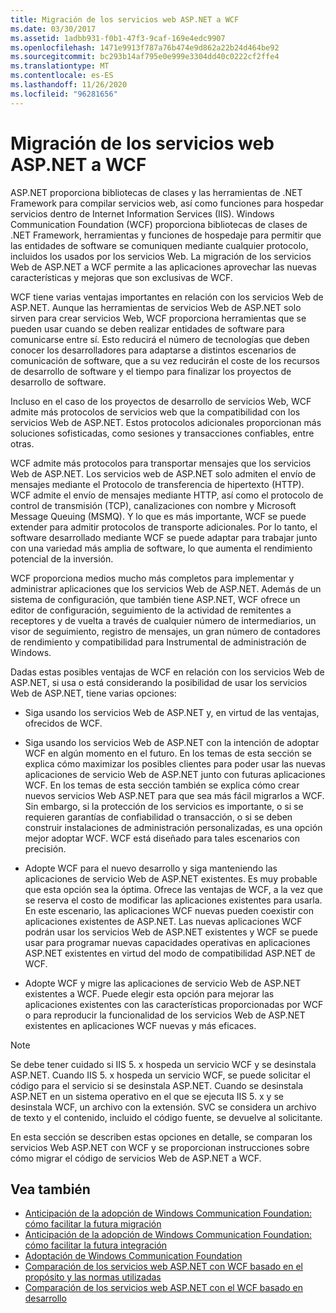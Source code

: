 ```yaml
---
title: Migración de los servicios web ASP.NET a WCF
ms.date: 03/30/2017
ms.assetid: 1adbb931-f0b1-47f3-9caf-169e4edc9907
ms.openlocfilehash: 1471e9913f787a76b474e9d862a22b24d464be92
ms.sourcegitcommit: bc293b14af795e0e999e3304dd40c0222cf2ffe4
ms.translationtype: MT
ms.contentlocale: es-ES
ms.lasthandoff: 11/26/2020
ms.locfileid: "96281656"
---
```

# <a name="migrating-aspnet-web-services-to-wcf"></a>Migración de los servicios web ASP.NET a WCF

ASP.NET proporciona bibliotecas de clases y las herramientas de .NET Framework para compilar servicios web, así como funciones para hospedar servicios dentro de Internet Information Services (IIS). Windows Communication Foundation (WCF) proporciona bibliotecas de clases de .NET Framework, herramientas y funciones de hospedaje para permitir que las entidades de software se comuniquen mediante cualquier protocolo, incluidos los usados por los servicios Web.  La migración de los servicios Web de ASP.NET a WCF permite a las aplicaciones aprovechar las nuevas características y mejoras que son exclusivas de WCF.  
  
 WCF tiene varias ventajas importantes en relación con los servicios Web de ASP.NET. Aunque las herramientas de servicios Web de ASP.NET solo sirven para crear servicios Web, WCF proporciona herramientas que se pueden usar cuando se deben realizar entidades de software para comunicarse entre sí. Esto reducirá el número de tecnologías que deben conocer los desarrolladores para adaptarse a distintos escenarios de comunicación de software, que a su vez reducirán el coste de los recursos de desarrollo de software y el tiempo para finalizar los proyectos de desarrollo de software.  
  
 Incluso en el caso de los proyectos de desarrollo de servicios Web, WCF admite más protocolos de servicios web que la compatibilidad con los servicios Web de ASP.NET. Estos protocolos adicionales proporcionan más soluciones sofisticadas, como sesiones y transacciones confiables, entre otras.  
  
 WCF admite más protocolos para transportar mensajes que los servicios Web de ASP.NET. Los servicios web de ASP.NET solo admiten el envío de mensajes mediante el Protocolo de transferencia de hipertexto (HTTP). WCF admite el envío de mensajes mediante HTTP, así como el protocolo de control de transmisión (TCP), canalizaciones con nombre y Microsoft Message Queuing (MSMQ). Y lo que es más importante, WCF se puede extender para admitir protocolos de transporte adicionales. Por lo tanto, el software desarrollado mediante WCF se puede adaptar para trabajar junto con una variedad más amplia de software, lo que aumenta el rendimiento potencial de la inversión.  
  
 WCF proporciona medios mucho más completos para implementar y administrar aplicaciones que los servicios Web de ASP.NET. Además de un sistema de configuración, que también tiene ASP.NET, WCF ofrece un editor de configuración, seguimiento de la actividad de remitentes a receptores y de vuelta a través de cualquier número de intermediarios, un visor de seguimiento, registro de mensajes, un gran número de contadores de rendimiento y compatibilidad para Instrumental de administración de Windows.  
  
 Dadas estas posibles ventajas de WCF en relación con los servicios Web de ASP.NET, si usa o está considerando la posibilidad de usar los servicios Web de ASP.NET, tiene varias opciones:  
  
- Siga usando los servicios Web de ASP.NET y, en virtud de las ventajas, ofrecidos de WCF.  
  
- Siga usando los servicios Web de ASP.NET con la intención de adoptar WCF en algún momento en el futuro. En los temas de esta sección se explica cómo maximizar los posibles clientes para poder usar las nuevas aplicaciones de servicio Web de ASP.NET junto con futuras aplicaciones WCF. En los temas de esta sección también se explica cómo crear nuevos servicios Web ASP.NET para que sea más fácil migrarlos a WCF. Sin embargo, si la protección de los servicios es importante, o si se requieren garantías de confiabilidad o transacción, o si se deben construir instalaciones de administración personalizadas, es una opción mejor adoptar WCF. WCF está diseñado para tales escenarios con precisión.  
  
- Adopte WCF para el nuevo desarrollo y siga manteniendo las aplicaciones de servicio Web de ASP.NET existentes. Es muy probable que esta opción sea la óptima. Ofrece las ventajas de WCF, a la vez que se reserva el costo de modificar las aplicaciones existentes para usarla. En este escenario, las aplicaciones WCF nuevas pueden coexistir con aplicaciones existentes de ASP.NET. Las nuevas aplicaciones WCF podrán usar los servicios Web de ASP.NET existentes y WCF se puede usar para programar nuevas capacidades operativas en aplicaciones ASP.NET existentes en virtud del modo de compatibilidad ASP.NET de WCF.  
  
- Adopte WCF y migre las aplicaciones de servicio Web de ASP.NET existentes a WCF. Puede elegir esta opción para mejorar las aplicaciones existentes con las características proporcionadas por WCF o para reproducir la funcionalidad de los servicios Web de ASP.NET existentes en aplicaciones WCF nuevas y más eficaces.  
  
> [!NOTE]
> Se debe tener cuidado si IIS 5. x hospeda un servicio WCF y se desinstala ASP.NET. Cuando IIS 5. x hospeda un servicio WCF, se puede solicitar el código para el servicio si se desinstala ASP.NET. Cuando se desinstala ASP.NET en un sistema operativo en el que se ejecuta IIS 5. x y se desinstala WCF, un archivo con la extensión. SVC se considera un archivo de texto y el contenido, incluido el código fuente, se devuelve al solicitante.  
  
 En esta sección se describen estas opciones en detalle, se comparan los servicios Web ASP.NET con WCF y se proporcionan instrucciones sobre cómo migrar el código de servicios Web de ASP.NET a WCF.  
  
## <a name="see-also"></a>Vea también

- [Anticipación de la adopción de Windows Communication Foundation: cómo facilitar la futura migración](anticipating-adopting-wcf-migration.md)
- [Anticipación de la adopción de Windows Communication Foundation: cómo facilitar la futura integración](anticipating-adopting-the-wcf-easing-future-integration.md)
- [Adoptación de Windows Communication Foundation](adopting-wcf.md)
- [Comparación de los servicios web ASP.NET con WCF basado en el propósito y las normas utilizadas](comparing-aspnet-web-services-to-wcf-based-on-purpose-and-standards-used.md)
- [Comparación de los servicios web ASP.NET con el WCF basado en desarrollo](comparing-aspnet-web-services-to-wcf-based-on-development.md)
